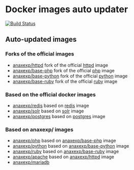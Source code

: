 # Docker images auto updater

[![Build Status](https://travis-ci.com/anaxexp/images.svg?branch=master)](https://travis-ci.com/anaxexp/images)

## Auto-updated images

### Forks of the official images

* [anaxexp/httpd] fork of the official [httpd] image
* [anaxexp/base-php] fork of the official [php] image
* [anaxexp/base-python] fork of the official [python] image
* [anaxexp/base-ruby] fork of the official [ruby] image

### Based on the official docker images

* [anaxexp/redis] based on [redis] image
* [anaxexp/solr] based on [solr] image
* [anaxexp/postgres] based on [postgres] image

### Based on anaxexp/ images

* [anaxexp/php] based on [anaxexp/base-php] image
* [anaxexp/python] based on [anaxexp/base-python] image
* [anaxexp/ruby] based on [anaxexp/base-ruby] image
* [anaxexp/apache] based on [anaxexp/httpd] image
* [anaxexp/mariadb]


[anaxexp/httpd]: https://github.com/anaxexp/httpd
[anaxexp/base-php]: https://github.com/anaxexp/base-php
[anaxexp/base-ruby]: https://github.com/anaxexp/base-ruby
[anaxexp/base-python]: https://github.com/anaxexp/base-python
[httpd]: https://github.com/docker-library/httpd
[php]: https://github.com/docker-library/php
[python]: https://github.com/docker-library/python
[ruby]: https://github.com/docker-library/ruby

[anaxexp/redis]: https://github.com/anaxexp/redis
[anaxexp/solr]: https://github.com/anaxexp/solr
[anaxexp/postgres]: https://github.com/anaxexp/postgres
[redis]: https://github.com/docker-library/redis
[solr]: https://github.com/docker-library/solr
[postgres]: https://github.com/docker-library/postgres

[anaxexp/php]: https://github.com/anaxexp/php
[anaxexp/ruby]: https://github.com/anaxexp/ruby
[anaxexp/python]: https://github.com/anaxexp/python
[anaxexp/apache]: https://github.com/anaxexp/apache
[anaxexp/mariadb]: https://github.com/anaxexp/mariadb

